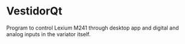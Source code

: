 # VestidorQt
 Program to control Lexium M241 through desktop app and digital and analog inputs in the variator itself.
